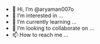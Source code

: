- 👋 Hi, I’m @aryaman007o
- 👀 I’m interested in ...
- 🌱 I’m currently learning ...
- 💞️ I’m looking to collaborate on ...
- 📫 How to reach me ...

<!---
aryaman007o/aryaman007o is a ✨ special ✨ repository because its `README.md` (this file) appears on your GitHub profile.
You can click the Preview link to take a look at your changes.
--->
